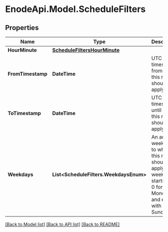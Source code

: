 # EnodeApi.Model.ScheduleFilters

## Properties

Name | Type | Description | Notes
------------ | ------------- | ------------- | -------------
**HourMinute** | [**ScheduleFiltersHourMinute**](ScheduleFiltersHourMinute.md) |  | [optional] 
**FromTimestamp** | **DateTime** | UTC timestamp from which this rule should apply. | [optional] 
**ToTimestamp** | **DateTime** | UTC timestamp until which this rule should apply. | [optional] 
**Weekdays** | **List&lt;ScheduleFilters.WeekdaysEnum&gt;** | An array of weekdays to which this rule should apply. A weekday starts with 0 for Monday and ends with 6 for Sunday. | [optional] 

[[Back to Model list]](../README.md#documentation-for-models) [[Back to API list]](../README.md#documentation-for-api-endpoints) [[Back to README]](../README.md)

